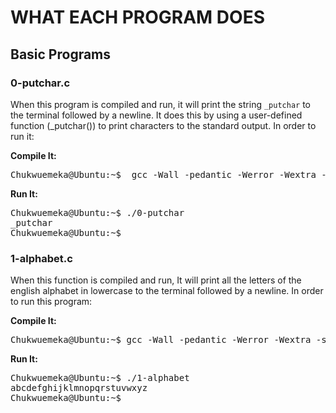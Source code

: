 # WHAT EACH PROGRAM DOES

## Basic Programs

### 0-putchar.c
When this program is compiled and run, it will print the string `_putchar` to the terminal followed by a newline. It does this by using a user-defined function (_putchar()) to print characters to the standard output. In order to run it:

**Compile It:**

<pre>
Chukwuemeka@Ubuntu:~$  gcc -Wall -pedantic -Werror -Wextra -std=gnu89 _putchar.c 0-putchar.c -o 0-putchar 
</pre>

**Run It:**

<pre>
Chukwuemeka@Ubuntu:~$ ./0-putchar
_putchar
Chukwuemeka@Ubuntu:~$ _
</pre>

### 1-alphabet.c
When this function is compiled and run, It will print all the letters of the english alphabet in lowercase to the terminal followed by a newline. In order to run this program:

**Compile It:**
<pre>
Chukwuemeka@Ubuntu:~$ gcc -Wall -pedantic -Werror -Wextra -std=gnu89 _putchar.c main.c 1-alphabet.c -o 1-alphabet
</pre>

**Run It:**
<pre>
Chukwuemeka@Ubuntu:~$ ./1-alphabet
abcdefghijklmnopqrstuvwxyz
Chukwuemeka@Ubuntu:~$ _
</pre>

